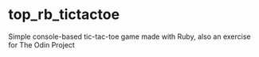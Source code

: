 # top_rb_tictactoe
Simple console-based tic-tac-toe game made with Ruby, also an exercise for The Odin Project
